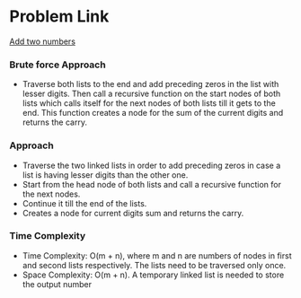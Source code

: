 # Problem Link
[Add two numbers](https://leetcode.com/problems/add-two-numbers/)

### Brute force Approach
- Traverse both lists to the end and add preceding zeros in the list with lesser digits. Then call a recursive function on the start nodes of both lists which calls itself for the next nodes of both lists till it gets to the end. This function creates a node for the sum of the current digits and returns the carry. 

### Approach
- Traverse the two linked lists in order to add preceding zeros in case a list is having lesser digits than the other one.
- Start from the head node of both lists and call a recursive function for the next nodes.
- Continue it till the end of the lists.
- Creates a node for current digits sum and returns the carry.
### Time Complexity 
- Time Complexity: O(m + n), where m and n are numbers of nodes in first and second lists respectively.
  The lists need to be traversed only once.
- Space Complexity: O(m + n).
  A temporary linked list is needed to store the output number  